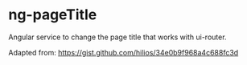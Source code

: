 ng-pageTitle
============

Angular service to change the page title that works with ui-router.

Adapted from: https://gist.github.com/hilios/34e0b9f968a4c688fc3d
